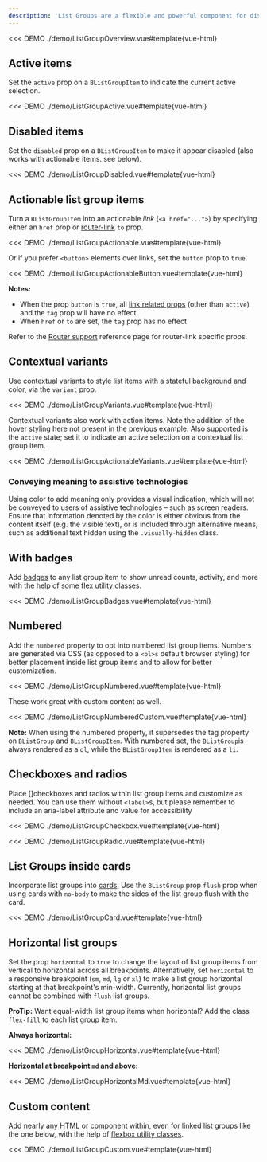 ```yaml
---
description: 'List Groups are a flexible and powerful component for displaying a series of content. List Group items can be modified to support just about any content within. They can also be used as navigation via various props.'
---
```


<<< DEMO ./demo/ListGroupOverview.vue#template{vue-html}

## Active items

Set the `active` prop on a `BListGroupItem` to indicate the current active selection.

<<< DEMO ./demo/ListGroupActive.vue#template{vue-html}

## Disabled items

Set the `disabled` prop on a `BListGroupItem` to make it appear disabled (also works with
actionable items. see below).

<<< DEMO ./demo/ListGroupDisabled.vue#template{vue-html}

## Actionable list group items

Turn a `BListGroupItem` into an actionable _link_ (`<a href="...">`) by specifying either an
`href` prop or [router-link](/docs/reference/router-links) `to` prop.

<<< DEMO ./demo/ListGroupActionable.vue#template{vue-html}

Or if you prefer `<button>` elements over links, set the `button` prop to `true`.

<<< DEMO ./demo/ListGroupActionableButton.vue#template{vue-html}

**Notes:**

- When the prop `button` is `true`, all [link related props](/docs/components/link) (other than
  `active`) and the `tag` prop will have no effect
- When `href` or `to` are set, the `tag` prop has no effect

Refer to the [Router support](/docs/reference/router-links) reference page for router-link specific
props.

## Contextual variants

Use contextual variants to style list items with a stateful background and color, via the `variant`
prop.

<<< DEMO ./demo/ListGroupVariants.vue#template{vue-html}

Contextual variants also work with action items. Note the addition of the hover styling here not
present in the previous example. Also supported is the `active` state; set it to indicate an active
selection on a contextual list group item.

<<< DEMO ./demo/ListGroupActionableVariants.vue#template{vue-html}

### Conveying meaning to assistive technologies

Using color to add meaning only provides a visual indication, which will not be conveyed to users of
assistive technologies – such as screen readers. Ensure that information denoted by the color is
either obvious from the content itself (e.g. the visible text), or is included through alternative
means, such as additional text hidden using the `.visually-hidden` class.

## With badges

Add [badges](/docs/components/badge) to any list group item to show unread counts, activity, and
more with the help of some [flex utility classes](/docs/reference/utility-classes).

<<< DEMO ./demo/ListGroupBadges.vue#template{vue-html}

## Numbered

Add the `numbered` property to opt into numbered list group items. Numbers are generated via CSS (as opposed to a `<ol>s` default browser styling) for better placement inside list group items and to allow for better customization.

<<< DEMO ./demo/ListGroupNumbered.vue#template{vue-html}

These work great with custom content as well.

<<< DEMO ./demo/ListGroupNumberedCustom.vue#template{vue-html}

**Note:** When using the numbered property, it supersedes the tag property on `BListGroup` and `BListGroupItem`.
With numbered set, the `BListGroup`is always rendered as a `ol`, while the `BListGroupItem` is rendered as a `li`.

## Checkboxes and radios

Place []checkboxes and radios within list group items and customize as needed. You can use them without `<label>`s, but please remember to include an aria-label attribute and value for accessibility

<<< DEMO ./demo/ListGroupCheckbox.vue#template{vue-html}

<<< DEMO ./demo/ListGroupRadio.vue#template{vue-html}

## List Groups inside cards

Incorporate list groups into [cards](/docs/components/card). Use the `BListGroup` prop `flush`
prop when using cards with `no-body` to make the sides of the list group flush with the card.

<<< DEMO ./demo/ListGroupCard.vue#template{vue-html}

## Horizontal list groups

Set the prop `horizontal` to `true` to change the layout of list group items from vertical to
horizontal across all breakpoints. Alternatively, set `horizontal` to a responsive breakpoint (`sm`,
`md`, `lg` or `xl`) to make a list group horizontal starting at that breakpoint's min-width.
Currently, horizontal list groups cannot be combined with `flush` list groups.

**ProTip:** Want equal-width list group items when horizontal? Add the class `flex-fill` to each
list group item.

**Always horizontal:**

<<< DEMO ./demo/ListGroupHorizontal.vue#template{vue-html}

**Horizontal at breakpoint `md` and above:**

<<< DEMO ./demo/ListGroupHorizontalMd.vue#template{vue-html}

## Custom content

Add nearly any HTML or component within, even for linked list groups like the one below, with the
help of [flexbox utility classes](/docs/reference/utility-classes).

<<< DEMO ./demo/ListGroupCustom.vue#template{vue-html}
